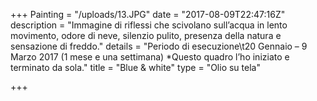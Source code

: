 +++
Painting = "/uploads/13.JPG"
date = "2017-08-09T22:47:16Z"
description = "Immagine di riflessi che scivolano sull’acqua in lento movimento, odore di neve, silenzio pulito, presenza della natura e sensazione di freddo."
details = "Periodo di esecuzione\t20 Gennaio – 9 Marzo 2017 (1 mese e una settimana) *Questo quadro l’ho iniziato e terminato da sola."
title = "Blue & white"
type = "Olio su tela"

+++
